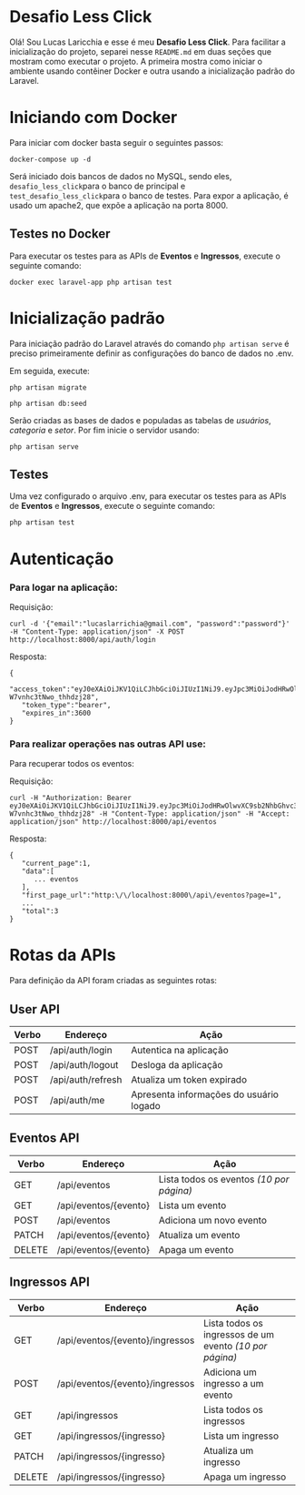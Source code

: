 # Desafio Less Click

Olá! Sou Lucas Laricchia e esse é meu **Desafio Less Click**. Para facilitar a inicialização do projeto, separei nesse `README.md` em duas seções que mostram como executar o projeto. A primeira mostra como iniciar o ambiente usando contêiner Docker e outra usando a inicialização padrão do Laravel.


# Iniciando com Docker

Para iniciar com docker basta seguir o seguintes passos:

    docker-compose up -d


Será iniciado dois bancos de dados no MySQL, sendo eles, `desafio_less_click`para o banco de principal e  `test_desafio_less_click`para o banco de testes.
Para expor a aplicação, é usado um apache2, que expõe a aplicação na porta 8000.

## Testes no Docker

Para executar os testes para as APIs de **Eventos** e **Ingressos**, execute o seguinte comando:

    docker exec laravel-app php artisan test

# Inicialização padrão
Para iniciação padrão do Laravel através do comando `php artisan serve` é preciso primeiramente definir as configurações do banco de dados no .env.

Em seguida, execute:
```
php artisan migrate
```
```
php artisan db:seed
```
Serão criadas as bases de dados e populadas as tabelas de *usuários*, *categoria*   e *setor*.
Por fim inicie o servidor usando:

    php artisan serve
    
## Testes

Uma vez configurado o arquivo .env, para executar os testes para as APIs de **Eventos** e **Ingressos**, execute o seguinte comando:

    php artisan test

# Autenticação
### Para logar na aplicação:

Requisição:   

    curl -d '{"email":"lucaslarrichia@gmail.com", "password":"password"}' -H "Content-Type: application/json" -X POST http://localhost:8000/api/auth/login

Resposta:
> 

    {
	   "access_token":"eyJ0eXAiOiJKV1QiLCJhbGciOiJIUzI1NiJ9.eyJpc3MiOiJodHRwOlwvXC9sb2NhbGhvc3Q6ODAwMFwvYXBpXC9hdXRoXC9sb2dpbiIsImlhdCI6MTYwNDI4NjYyMCwiZXhwIjoxNjA0MjkwMjIwLCJuYmYiOjE2MDQyODY2MjAsImp0aSI6ImpWQ2Z6bk1lbFZucHBIUVQiLCJzdWIiOjEsInBydiI6IjIzYmQ1Yzg5NDlmNjAwYWRiMzllNzAxYzQwMDg3MmRiN2E1OTc2ZjcifQ.EhHYuadV2JroItF8o6pk0O-W7vnhc3tNwo_thhdzj28",
	   "token_type":"bearer",
       "expires_in":3600
    }

### Para realizar operações nas outras API use:

Para recuperar todos os eventos:

Requisição:

    curl -H "Authorization: Bearer eyJ0eXAiOiJKV1QiLCJhbGciOiJIUzI1NiJ9.eyJpc3MiOiJodHRwOlwvXC9sb2NhbGhvc3Q6ODAwMFwvYXBpXC9hdXRoXC9sb2dpbiIsImlhdCI6MTYwNDI4NjYyMCwiZXhwIjoxNjA0MjkwMjIwLCJuYmYiOjE2MDQyODY2MjAsImp0aSI6ImpWQ2Z6bk1lbFZucHBIUVQiLCJzdWIiOjEsInBydiI6IjIzYmQ1Yzg5NDlmNjAwYWRiMzllNzAxYzQwMDg3MmRiN2E1OTc2ZjcifQ.EhHYuadV2JroItF8o6pk0O-W7vnhc3tNwo_thhdzj28" -H "Content-Type: application/json" -H "Accept: application/json" http://localhost:8000/api/eventos

Resposta:
>

    {
       "current_page":1,
       "data":[
          ... eventos
       ],
       "first_page_url":"http:\/\/localhost:8000\/api\/eventos?page=1",
       ...
       "total":3
    }
    

# Rotas da APIs
Para definição da API foram criadas as seguintes rotas:

## User API
| Verbo | Endereço | Ação|
|--|--|--|
| POST| /api/auth/login| Autentica na aplicação|
| POST| /api/auth/logout | Desloga da aplicação|
| POST| /api/auth/refresh| Atualiza um token expirado |
| POST| /api/auth/me | Apresenta informações do usuário logado|


## Eventos API
| Verbo | Endereço | Ação|
|--|--|--|
| GET | /api/eventos | Lista todos os eventos *(10 por página)*|
| GET | /api/eventos/{evento} | Lista um evento|
| POST| /api/eventos | Adiciona um novo evento |
| PATCH| /api/eventos/{evento} | Atualiza um evento|
| DELETE| /api/eventos/{evento} | Apaga um evento|

## Ingressos API
| Verbo | Endereço | Ação|
|--|--|--|
| GET | /api/eventos/{evento}/ingressos| Lista todos os ingressos de um evento *(10 por página)*||
| POST| /api/eventos/{evento}/ingressos| Adiciona um ingresso a um evento|
| GET | /api/ingressos| Lista todos os ingressos|
| GET | /api/ingressos/{ingresso} | Lista um ingresso|
| PATCH| /api/ingressos/{ingresso} | Atualiza um ingresso|
| DELETE| /api/ingressos/{ingresso} | Apaga um ingresso|

